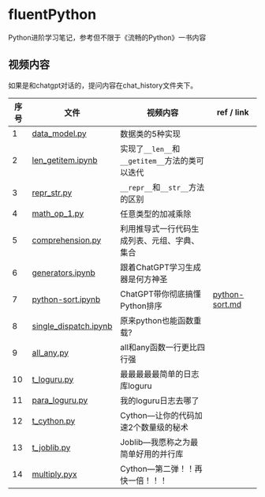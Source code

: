 # fluentPython
Python进阶学习笔记，参考但不限于《流畅的Python》一书内容

## 视频内容
如果是和chatgpt对话的，提问内容在chat_history文件夹下。

| 序号 | 文件 | 视频内容 | ref / link|
| --- | --- | --- |--- |
| 1 | [data_model.py](data_model.py) | 数据类的5种实现 |
| 2 | [len_getitem.ipynb](len_getitem.ipynb) | 实现了`__len__`和`__getitem__`方法的类可以迭代 |
| 3 | [repr_str.py](repr_str.py) | `__repr__`和`__str__`方法的区别 |
| 4 | [math_op_1.py](math_op_1.py) | 任意类型的加减乘除 |
| 5 | [comprehension.py](comprehension.py) | 利用推导式一行代码生成列表、元组、字典、集合 |
| 6 | [generators.ipynb](generators.ipynb) | 跟着ChatGPT学习生成器是何方神圣 |
| 7 | [python-sort.ipynb](python-sort.ipynb) | ChatGPT带你彻底搞懂Python排序 | [python-sort.md](chat_history/python-sort.md) |
| 8 | [single_dispatch.ipynb](single_dispatch.ipynb) | 原来python也能函数重载? | 
| 9 | [all_any.py](all_any.py) | all和any函数一行更比四行强 |
| 10 | [t_loguru.py](loggings/t_loguru.py) | 最最最最最简单的日志库loguru |
| 11 | [para_loguru.py](loggings/para_loguru.py) | 我的loguru日志去哪了 | 
| 12 | [t_cython.py](acceleration/t_cython.py) | Cython—让你的代码加速2个数量级的秘术 |
| 13 | [t_joblib.py](acceleration/t_joblib.py) | Joblib—我愿称之为最简单好用的并行库 |
| 14 | [multiply.pyx](acceleration/cython/multiply.pyx) | Cython—第二弹！！再快一倍！！！ |
